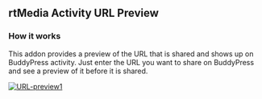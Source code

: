 ## rtMedia Activity URL Preview

### How it works
This addon provides a preview of the URL that is shared and shows up on BuddyPress activity. Just enter the URL you want to share on BuddyPress and see a preview of it before it is shared.

[![URL-preview1](https://cloud.githubusercontent.com/assets/2941333/5772892/067f1552-9d80-11e4-9155-d4de5ff2df34.png)](https://cloud.githubusercontent.com/assets/2941333/5772892/067f1552-9d80-11e4-9155-d4de5ff2df34.png)
